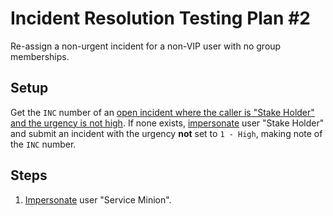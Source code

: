 # Incident Resolution Testing Plan #2

Re-assign a non-urgent incident for a non-VIP user with no group memberships.

## Setup

Get the `INC` number of an [open incident where the caller is "Stake Holder" and the urgency is not high](https://usmskstage2.servicenowservices.com/now/nav/ui/classic/params/target/incident_list.do%3Fsysparm_query%3Dactive%253Dtrue%255Eincident_stateIN1%252C2%252C3%255Ecaller_id%253Db4f097932f22111004e4d3f62799b690%255Eurgency!%253D1).
If none exists, [impersonate](../Impersonation.md) user "Stake Holder" and submit an incident with the urgency **not** set to `1 - High`, making note of the `INC` number.

## Steps

1. [Impersonate](../Impersonation.md) user "Service Minion".
